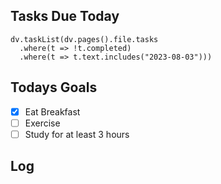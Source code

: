 ## Tasks Due Today
```dataviewjs
dv.taskList(dv.pages().file.tasks 
  .where(t => !t.completed)
  .where(t => t.text.includes("2023-08-03")))
```
## Todays Goals
- [x] Eat Breakfast
- [ ] Exercise
- [ ] Study for at least 3 hours

## Log

